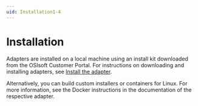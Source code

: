 ```yaml
---
uid: Installation1-4
---
```


# Installation

Adapters are installed on a local machine using an install kit downloaded from the OSIsoft Customer Portal. For instructions on downloading and installing adapters, see [Install the adapter](xref:InstallTheAdapter1-4). 

Alternatively, you can build custom installers or containers for Linux. For more information, see the Docker instructions in the documentation of the respective adapter.
